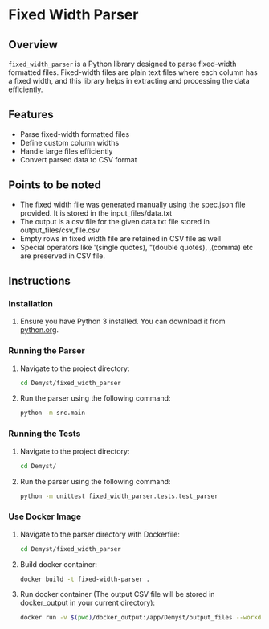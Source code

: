 # Fixed Width Parser

## Overview

`fixed_width_parser` is a Python library designed to parse fixed-width formatted files. Fixed-width files are plain text files where each column has a fixed width, and this library helps in extracting and processing the data efficiently.

## Features

- Parse fixed-width formatted files
- Define custom column widths
- Handle large files efficiently
- Convert parsed data to CSV format

## Points to be noted

- The fixed width file was generated manually using the spec.json file provided. It is stored in the input_files/data.txt
- The output is a csv file for the given data.txt file stored in output_files/csv_file.csv
- Empty rows in fixed width file are retained in CSV file as well
- Special operators like '(single quotes), "(double quotes), ,(comma) etc are preserved in CSV file.

## Instructions

### Installation

1. Ensure you have Python 3 installed. You can download it from [python.org](https://www.python.org/).

### Running the Parser

1. Navigate to the project directory:
    ```sh
    cd Demyst/fixed_width_parser
    ```

2. Run the parser using the following command:
    ```sh
    python -m src.main
    ```

### Running the Tests

1. Navigate to the project directory:
    ```sh
    cd Demyst/
    ```

2. Run the parser using the following command:
    ```sh
    python -m unittest fixed_width_parser.tests.test_parser
    ```

### Use Docker Image

1. Navigate to the parser directory with Dockerfile:
    ```sh
    cd Demyst/fixed_width_parser
    ```

2. Build docker container:
    ```sh
    docker build -t fixed-width-parser .
    ```
3. Run docker container (The output CSV file will be stored in docker_output in your current directory):
    ```sh
    docker run -v $(pwd)/docker_output:/app/Demyst/output_files --workdir /app/Demyst fixed-width-parser
    ```
